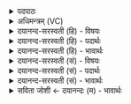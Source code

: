 <details><summary>पदपाठः</summary>

आ। नः॒। इन्द्रः॑। दू॒रात्। आ। नः॒। आ॒सात्। अ॒भि॒ष्टि॒कृदित्य॑भिष्टि॒ऽकृत्। अव॑से। या॒स॒त्। उ॒ग्रः। ओजि॑ष्ठेभिः। नृ॒पति॒रिति॑ नृ॒ऽपतिः॑। वज्र॑बाहु॒रिति॒ वज्र॑ऽबाहुः। स॒ङ्ग इति॑ स॒म्ऽगे। स॒मत्स्विति॑ स॒मत्ऽसु॑। तु॒र्वणिः॑। पृ॒त॒न्यून्। ४८।
</details>

<details><summary>अधिमन्त्रम् (VC)</summary>

- इन्द्रो देवता
- वामदेव ऋषिः
- निचृत्त्रिष्टुप्
- धैवतः
</details>

<details><summary>दयानन्द-सरस्वती (हि) - विषयः</summary>

फिर उसी विषय को अगले मन्त्र में कहा है ॥
</details>

<details><summary>दयानन्द-सरस्वती (हि) - पदार्थः</summary>

पदार्थान्वयभाषाः -  जो (अभिष्टिकृत्) सब ओर से इष्ट सुख करे (वज्रबाहुः) जिसकी वज्र के समान दृढ़ भुजा (नृपतिः) नरों का पालन करनेहारा (ओजिष्ठेभिः) अति बलवाले योद्धाओं से (उग्रः) दुष्टों पर क्रोध करने और (तुर्वणिः) शीघ्र शत्रुओं का मारनेहारा (इन्द्रः) शत्रुविदारक सेनापति (नः) हमारी (अवसे) रक्षादि के लिये (समत्सु) बहुत संग्रामों में (सङ्गे) प्रसंग में (दूरात्) दूर से और (आसात्) समीप से (आ, यासत्) आवे और (नः) हमारे (पृतन्यून्) सेना और संग्राम की इच्छा करनेहारों की (आ) सदा रक्षा और मान्य करे, वह हम लोगों का भी सदा माननीय होवे ॥४८ ॥
</details>

<details><summary>दयानन्द-सरस्वती (हि) - भावार्थः</summary>

भावार्थभाषाः -  वे ही पुरुष राज्य करने को योग्य होते हैं जो दूरस्थ और समीपस्थ सब मनुष्यादि प्रजाओं की यथावत् समीक्षण और दूत भेजने से रक्षा करते और शूरवीर का सत्कार भी निरन्तर करते हैं ॥४८ ॥
</details>

<details><summary>दयानन्द-सरस्वती (सं) - विषयः</summary>

पुनस्तमेव विषयमाह ॥
</details>

<details><summary>दयानन्द-सरस्वती (सं) - पदार्थः</summary>

पदार्थान्वयभाषाः -  योऽभिष्टिकृद्वज्रबाहुर्नृपतिरोजिष्ठेभिरुग्रस्तुर्वणिरिन्द्रो नोऽवसे समत्सु सङ्गे दूरादासादायासन्नोऽस्मान् पृतन्यून् सततमारक्षेन्मानयेच्च सोऽस्माऽभिरपि सदा माननीयः ॥४८ ॥
</details>

<details><summary>दयानन्द-सरस्वती (सं) - भावार्थः</summary>

भावार्थभाषाः -  त एव राज्यं कर्त्तुमर्हन्ति ये दूरस्थाः समीपस्थाः सर्वाः प्रजा अवेक्षणदूतप्रचाराभ्यां रक्षन्ति, शूरवीराणां सत्कारं च सततं कुर्वन्ति ॥४८ ॥
</details>

<details><summary>सविता जोशी ← दयानन्दः (म) - भावार्थः</summary>

भावार्थभाषाः -  दूर व जवळ राहणाऱ्या सर्व प्रजेचे यथायोग्य परीक्षण करून दूतांद्वारे माहिती प्राप्त करून जे सर्वांचे रक्षण करतात, तसेच शूरवीरांचा सतत सत्कार करतात तेच पुरुष राज्य करण्यायोग्य असतात.
</details>